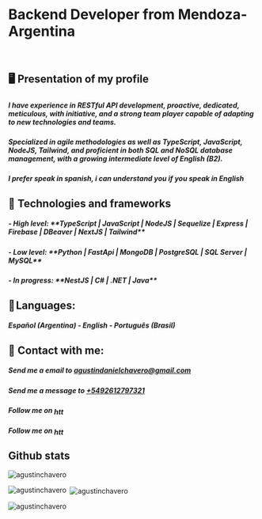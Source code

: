 ﻿# Backend Developer from Mendoza-Argentina
﻿<h2 align="left">🖥️ Presentation of my profile</h2>
<h5 align="left"></h5>
<h5 align="left">I have experience in RESTful API development, proactive, dedicated, meticulous, with initiative, and a strong team player capable of adapting to new technologies and teams.</h5>
<h5 align="left">Specialized in agile methodologies as well as TypeScript, JavaScript, NodeJS, Tailwind, and proficient in both SQL and NoSQL database management, with a growing intermediate level of English (B2).</h5>
<h5 align="left">I prefer speak in spanish, i can understand you if you speak in English</h5>

<h2 align="left">🧠 Technologies and frameworks</h2>
<h5 align="left"> - High level: **TypeScript | JavaScript | NodeJS | Sequelize | Express | Firebase | DBeaver | NextJS | Tailwind** </h5>
<h5 align="left"> - Low level: **Python | FastApi | MongoDB | PostgreSQL | SQL Server | MySQL** </h5>
<h5 align="left"> - In progress: **NestJS | C# | .NET | Java** </h5>

<h2 align="left">👄 Languages:</h2>
<h5 align="left"> Español (Argentina) - English - Português (Brasil) </h5>

<h2 align="left">📱 Contact with me:</h2>
<h5 align="left"> Send me a email to <a href="mailto:agustindanielchavero@gmail.com" target="blank">agustindanielchavero@gmail.com</a></h5>
<h5 align="left"> Send me a message to <a href="https://api.whatsapp.com/send?phone=5492612797321" target="blank">+5492612797321</a></h5>
<h5 align="left"> Follow me on <a href="https://www.linkedin.com/in/agustinchavero/" target="blank"><img align="center" src="https://raw.githubusercontent.com/rahuldkjain/github-profile-readme-generator/master/src/images/icons/Social/linked-in-alt.svg" alt="https://www.linkedin.com/in/agustinchavero/" height="15" width="25" /></a></h5>
<h5 align="left"> Follow me on <a href="https://www.instagram.com/agustinchavero.dev/" target="blank"><img align="center" src="https://raw.githubusercontent.com/rahuldkjain/github-profile-readme-generator/master/src/images/icons/Social/instagram.svg" alt="https://www.instagram.com/agustinchavero.dev/" height="15" width="25" /></a></h5>

<h2 align="left">Github stats</h2>

<p align="left"> <img src="https://komarev.com/ghpvc/?username=agustinchavero&label=Profile%20views&color=0e75b6&style=flat" alt="agustinchavero" /> </p>

<p><img align="left" src="https://github-readme-stats.vercel.app/api/top-langs?username=agustinchavero&show_icons=true&locale=en&layout=compact" alt="agustinchavero" /></p>

<p>&nbsp;<img align="center" src="https://github-readme-stats.vercel.app/api?username=agustinchavero&show_icons=true&locale=en" alt="agustinchavero" /></p>

<p><img align="center" src="https://github-readme-streak-stats.herokuapp.com/?user=agustinchavero&" alt="agustinchavero" /></p>
